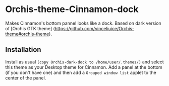 # Orchis-theme-Cinnamon-dock
Makes Cinnamon's bottom pannel looks like a dock. Based on dark version of [Orchis GTK theme] (https://github.com/vinceliuice/Orchis-theme#orchis-theme).

## Installation

Install as usual `(copy Orchis-dark-dock to /home/user/.themes/)` and select this theme as your Desktop theme for Cinnamon. Add a panel at the bottom (if you don't have one) and then add a `Grouped window list` applet to the center of the panel. 
